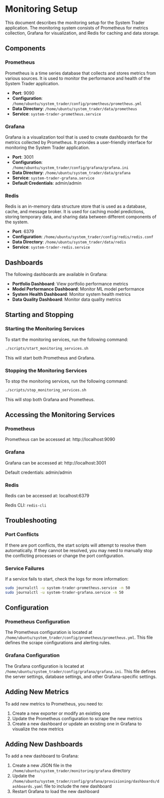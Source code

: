 # Monitoring Setup

This document describes the monitoring setup for the System Trader application. The monitoring system consists of Prometheus for metrics collection, Grafana for visualization, and Redis for caching and data storage.

## Components

### Prometheus

Prometheus is a time series database that collects and stores metrics from various sources. It is used to monitor the performance and health of the System Trader application.

- **Port**: 9090
- **Configuration**: `/home/ubuntu/system_trader/config/prometheus/prometheus.yml`
- **Data Directory**: `/home/ubuntu/system_trader/data/prometheus`
- **Service**: `system-trader-prometheus.service`

### Grafana

Grafana is a visualization tool that is used to create dashboards for the metrics collected by Prometheus. It provides a user-friendly interface for monitoring the System Trader application.

- **Port**: 3001
- **Configuration**: `/home/ubuntu/system_trader/config/grafana/grafana.ini`
- **Data Directory**: `/home/ubuntu/system_trader/data/grafana`
- **Service**: `system-trader-grafana.service`
- **Default Credentials**: admin/admin

### Redis

Redis is an in-memory data structure store that is used as a database, cache, and message broker. It is used for caching model predictions, storing temporary data, and sharing data between different components of the system.

- **Port**: 6379
- **Configuration**: `/home/ubuntu/system_trader/config/redis/redis.conf`
- **Data Directory**: `/home/ubuntu/system_trader/data/redis`
- **Service**: `system-trader-redis.service`

## Dashboards

The following dashboards are available in Grafana:

- **Portfolio Dashboard**: View portfolio performance metrics
- **Model Performance Dashboard**: Monitor ML model performance
- **System Health Dashboard**: Monitor system health metrics
- **Data Quality Dashboard**: Monitor data quality metrics

## Starting and Stopping

### Starting the Monitoring Services

To start the monitoring services, run the following command:

```bash
./scripts/start_monitoring_services.sh
```

This will start both Prometheus and Grafana.

### Stopping the Monitoring Services

To stop the monitoring services, run the following command:

```bash
./scripts/stop_monitoring_services.sh
```

This will stop both Grafana and Prometheus.

## Accessing the Monitoring Services

### Prometheus

Prometheus can be accessed at: http://localhost:9090

### Grafana

Grafana can be accessed at: http://localhost:3001

Default credentials: admin/admin

### Redis

Redis can be accessed at: localhost:6379

Redis CLI: `redis-cli`

## Troubleshooting

### Port Conflicts

If there are port conflicts, the start scripts will attempt to resolve them automatically. If they cannot be resolved, you may need to manually stop the conflicting processes or change the port configuration.

### Service Failures

If a service fails to start, check the logs for more information:

```bash
sudo journalctl -u system-trader-prometheus.service -n 50
sudo journalctl -u system-trader-grafana.service -n 50
```

## Configuration

### Prometheus Configuration

The Prometheus configuration is located at `/home/ubuntu/system_trader/config/prometheus/prometheus.yml`. This file defines the scrape configurations and alerting rules.

### Grafana Configuration

The Grafana configuration is located at `/home/ubuntu/system_trader/config/grafana/grafana.ini`. This file defines the server settings, database settings, and other Grafana-specific settings.

## Adding New Metrics

To add new metrics to Prometheus, you need to:

1. Create a new exporter or modify an existing one
2. Update the Prometheus configuration to scrape the new metrics
3. Create a new dashboard or update an existing one in Grafana to visualize the new metrics

## Adding New Dashboards

To add a new dashboard to Grafana:

1. Create a new JSON file in the `/home/ubuntu/system_trader/monitoring/grafana` directory
2. Update the `/home/ubuntu/system_trader/config/grafana/provisioning/dashboards/dashboards.yaml` file to include the new dashboard
3. Restart Grafana to load the new dashboard

